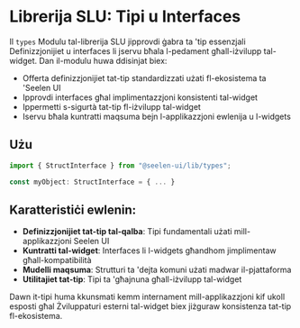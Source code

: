 # **Librerija SLU: Tipi u Interfaces**

Il `types` Modulu tal-librerija SLU jipprovdi ġabra ta 'tip essenzjali 
Definizzjonijiet u interfaces li jservu bħala l-pedament għall-iżvilupp tal-widget. 
Dan il-modulu huwa ddisinjat biex:

* Offerta definizzjonijiet tat-tip standardizzati użati fl-ekosistema ta 'Seelen UI
* Ipprovdi interfaces għal implimentazzjoni konsistenti tal-widget
* Ippermetti s-sigurtà tat-tip fl-iżvilupp tal-widget
* Iservu bħala kuntratti maqsuma bejn l-applikazzjoni ewlenija u l-widgets

## **Użu**

```ts
import { StructInterface } from "@seelen-ui/lib/types";

const myObject: StructInterface = { ... }
```

## **Karatteristiċi ewlenin:**

* **Definizzjonijiet tat-tip tal-qalba**: Tipi fundamentali użati mill-applikazzjoni Seelen UI
* **Kuntratti tal-widget**: Interfaces li l-widgets għandhom jimplimentaw għall-kompatibilità
* **Mudelli maqsuma**: Strutturi ta 'dejta komuni użati madwar il-pjattaforma
* **Utilitajiet tat-tip**: Tipi ta 'għajnuna għall-iżvilupp tal-widget

Dawn it-tipi huma kkunsmati kemm internament mill-applikazzjoni kif ukoll esposti għal 
Żviluppaturi esterni tal-widget biex jiżguraw konsistenza tat-tip fl-ekosistema.
